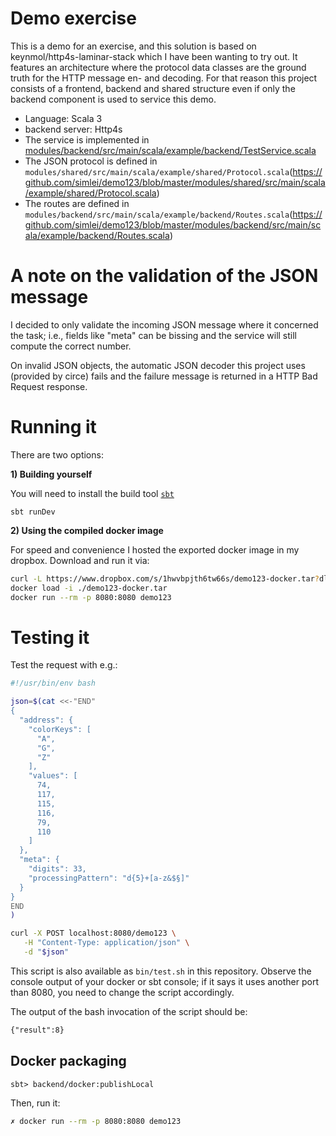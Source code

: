 # Demo exercise

This is a demo for an exercise, and this solution is based on keynmol/http4s-laminar-stack which I have been wanting to try out. It features an architecture where the protocol data classes are the ground truth for the HTTP message en- and decoding. For that reason this project consists of a frontend, backend and shared structure even if only the backend component is used to service this demo.

- Language: Scala 3
- backend server: Http4s
- The service is implemented in [modules/backend/src/main/scala/example/backend/TestService.scala](https://github.com/simlei/demo123/blob/master/modules/backend/src/main/scala/example/backend/TestService.scala)
- The JSON protocol is defined in `modules/shared/src/main/scala/example/shared/Protocol.scala`(https://github.com/simlei/demo123/blob/master/modules/shared/src/main/scala/example/shared/Protocol.scala)
- The routes are defined in `modules/backend/src/main/scala/example/backend/Routes.scala`(https://github.com/simlei/demo123/blob/master/modules/backend/src/main/scala/example/backend/Routes.scala)

# A note on the validation of the JSON message

I decided to only validate the incoming JSON message where it concerned the task; i.e., fields like "meta" can be bissing and the service will still compute the correct number.

On invalid JSON objects, the automatic JSON decoder this project uses (provided by circe) fails and the failure message is returned in a HTTP Bad Request response.

# Running it

There are two options:

**1) Building yourself**

You will need to install the build tool [`sbt`](https://www.scala-sbt.org/download.html)

`sbt runDev`

**2) Using the compiled docker image**

For speed and convenience I hosted the exported docker image in my dropbox. Download and run it via:
  
```bash
curl -L https://www.dropbox.com/s/1hwvbpjth6tw66s/demo123-docker.tar?dl=1 > ./demo123-docker.tar
docker load -i ./demo123-docker.tar
docker run --rm -p 8080:8080 demo123
```

# Testing it

Test the request with e.g.:

```bash
#!/usr/bin/env bash

json=$(cat <<-"END"
{
  "address": {
    "colorKeys": [
      "A",
      "G",
      "Z"
    ],
    "values": [
      74,
      117,
      115,
      116,
      79,
      110
    ]
  },
  "meta": {
    "digits": 33,
    "processingPattern": "d{5}+[a-z&$§]"
  }
}
END
)

curl -X POST localhost:8080/demo123 \
   -H "Content-Type: application/json" \
   -d "$json"
```

This script is also available as `bin/test.sh` in this repository.
Observe the console output of your docker or sbt console; if it says it uses another port than 8080, you need to change the script accordingly.

The output of the bash invocation of the script should be:

```txt
{"result":8}
```


## Docker packaging 

```
sbt> backend/docker:publishLocal
```

Then, run it:

```bash
✗ docker run --rm -p 8080:8080 demo123
```

